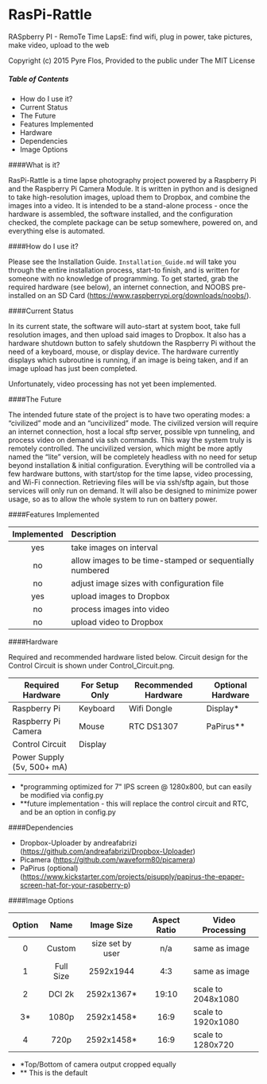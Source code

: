 # RasPi-Rattle
RASpberry PI - RemoTe Time LapsE: find wifi, plug in power, take pictures, make video, upload to the web

Copyright (c) 2015 Pyre Flos, Provided to the public under The MIT License

##### Table of Contents

* How do I use it?
* Current Status
* The Future
* Features Implemented
* Hardware
* Dependencies
* Image Options

####What is it?

RasPi-Rattle is a time lapse photography project powered by a Raspberry Pi and the Raspberry Pi Camera Module. It is written in python and is designed to take high-resolution images, upload them to Dropbox, and combine the images into a video. It is intended to be a stand-alone process - once the hardware is assembled, the software installed, and the configuration checked, the complete package can be setup somewhere, powered on, and everything else is automated.

####How do I use it?

Please see the Installation Guide. ```Installation_Guide.md``` will take you through the entire installation process, start-to finish, and is written for someone with no knowledge of programming. To get started, grab the required hardware (see below), an internet connection, and NOOBS pre-installed on an SD Card (https://www.raspberrypi.org/downloads/noobs/).

####Current Status

In its current state, the software will auto-start at system boot, take full resolution images, and then upload said images to Dropbox. It also has a hardware shutdown button to safely shutdown the Raspberry Pi without the need of a keyboard, mouse, or display device. The hardware currently displays which subroutine is running, if an image is being taken, and if an image upload has just been completed.

Unfortunately, video processing has not yet been implemented.

####The Future

The intended future state of the project is to have two operating modes: a “civilized” mode and an “uncivilized” mode. The civilized version will require an internet connection, host a local sftp server, possible vpn tunneling, and process video on demand via ssh commands. This way the system truly is remotely controlled. The uncivilized version, which might be more aptly named the “lite” version, will be completely headless with no need for setup beyond installation & initial configuration. Everything will be controlled via a few hardware buttons, with start/stop for the time lapse, video processing, and Wi-Fi connection. Retrieving files will be via ssh/sftp again, but those services will only run on demand. It will also be designed to minimize power usage, so as to allow the whole system to run on battery power.

####Features Implemented

| Implemented | Description |
| :-----: | :----- |
| yes | take images on interval |
| no | allow images to be time-stamped or sequentially numbered |
| no | adjust image sizes with configuration file |
| yes | upload images to Dropbox |
| no | process images into video |
| no | upload video to Dropbox |

####Hardware

Required and recommended hardware listed below. Circuit design for the Control Circuit is shown under Control_Circuit.png.

| Required Hardware | For Setup Only | Recommended Hardware | Optional Hardware |
| ----- | ----- | ----- | ----- |
| Raspberry Pi | Keyboard | Wifi Dongle | Display* |
| Raspberry Pi Camera | Mouse | RTC DS1307 | PaPirus** | 
| Control Circuit | Display |  |  |  |
| Power Supply (5v, 500+ mA) |  |  |  |
* *programming optimized for 7" IPS screen @ 1280x800, but can easily be modified via config.py
* **future implementation - this will replace the control circuit and RTC, and be an option in config.py

####Dependencies

* Dropbox-Uploader by andreafabrizi  (https://github.com/andreafabrizi/Dropbox-Uploader)
* Picamera (https://github.com/waveform80/picamera)
* PaPirus (optional) (https://www.kickstarter.com/projects/pisupply/papirus-the-epaper-screen-hat-for-your-raspberry-p)

####Image Options

| Option | Name | Image Size | Aspect Ratio| Video Processing |
| :-----: | :-----: | :-----: | :-----: | ----- |
| 0 | Custom | size set by user | n/a | same as image |
| 1 | Full Size | 2592x1944 | 4:3 | same as image |
| 2 | DCI 2k | 2592x1367* | 19:10 | scale to 2048x1080 |
| 3* | 1080p | 2592x1458* | 16:9 | scale to 1920x1080 |
| 4 | 720p | 2592x1458* | 16:9 | scale to 1280x720 |
* *Top/Bottom of camera output cropped equally
* ** This is the default

